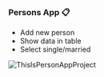 ### Persons App 📋

* Add new person
* Show data in table
* Select single/married

![ThisIsPersonAppProject](https://user-images.githubusercontent.com/106931585/201554819-90471cbd-e421-4c21-8cce-f853f43cee0d.gif)
